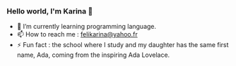### Hello world, I'm Karina 👋


- 🌱 I’m currently learning programming language.
- 📫 How to reach me : felikarina@yahoo.fr
- ⚡ Fun fact : the school where I study and my daughter has the same first name,
  Ada, coming from the inspiring Ada Lovelace.
